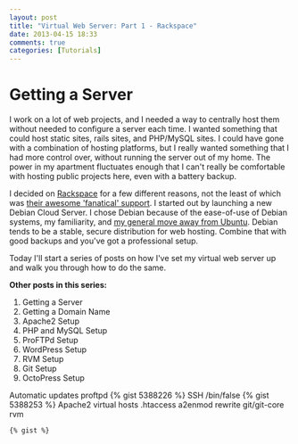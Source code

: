 ```yaml
---
layout: post
title: "Virtual Web Server: Part 1 - Rackspace"
date: 2013-04-15 18:33
comments: true
categories: [Tutorials]
---
```


# Getting a Server

I work on a lot of web projects, and I needed a way to centrally host them without needed to configure a server each time. I wanted something that could host static sites, rails sites, and PHP/MySQL sites. I could have gone with a combination of hosting platforms, but I really wanted something that I had more control over, without running the server out of my home. The power in my apartment fluctuates enough that I can't really be comfortable with hosting public projects here, even with a battery backup.

I decided on [Rackspace](http://www.rackspace.com/) for a few different reasons, not the least of which was [their awesome 'fanatical' support](http://samurailink3.com/blog/2013/04/09/rackspace/). I started out by launching a new Debian Cloud Server. I chose Debian because of the ease-of-use of Debian systems, my familiarity, and [my general move away from Ubuntu](http://samurailink3.com/blog/2013/04/13/the-move-away-from-ubuntu/). Debian tends to be a stable, secure distribution for web hosting. Combine that with good backups and you've got a professional setup.

Today I'll start a series of posts on how I've set my virtual web server up and walk you through how to do the same.


**Other posts in this series:**

1. Getting a Server
2. Getting a Domain Name
3. Apache2 Setup
4. PHP and MySQL Setup
5. ProFTPd Setup
6. WordPress Setup
7. RVM Setup
8. Git Setup
9. OctoPress Setup


Automatic updates
proftpd {% gist 5388226 %}
SSH /bin/false {% gist 5388253 %}
Apache2
    virtual hosts
    .htaccess
    a2enmod rewrite
git/git-core
rvm

`{% gist %}`